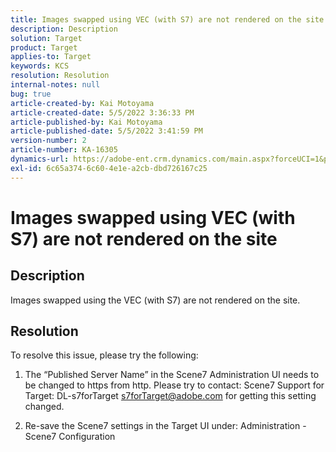 ```yaml
---
title: Images swapped using VEC (with S7) are not rendered on the site
description: Description
solution: Target
product: Target
applies-to: Target
keywords: KCS
resolution: Resolution
internal-notes: null
bug: true
article-created-by: Kai Motoyama
article-created-date: 5/5/2022 3:36:33 PM
article-published-by: Kai Motoyama
article-published-date: 5/5/2022 3:41:59 PM
version-number: 2
article-number: KA-16305
dynamics-url: https://adobe-ent.crm.dynamics.com/main.aspx?forceUCI=1&pagetype=entityrecord&etn=knowledgearticle&id=f64e2e21-89cc-ec11-a7b5-6045bd00d995
exl-id: 6c65a374-6c60-4e1e-a2cb-dbd726167c25
---
```

# Images swapped using VEC (with S7) are not rendered on the site

## Description


Images swapped using the VEC (with S7) are not rendered on the site.


## Resolution


To resolve this issue, please try the following:

1. The “Published Server Name” in the Scene7 Administration UI needs to be changed to https from http. Please try to contact: Scene7 Support for Target: DL-s7forTarget [s7forTarget@adobe.com](mailto:s7forTarget@adobe.com) for getting this setting changed.

2. Re-save the Scene7 settings in the Target UI under: Administration - Scene7 Configuration
